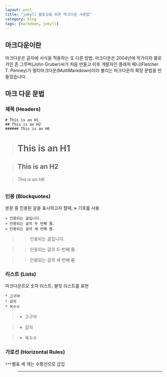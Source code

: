 ```yaml
---
layout: post
title: "jekyll 블로깅을 위한 마크다운 사용법"
category: blog
tags: [markdown, jekyll]
---
```


## 마크다운이란

마크다운은 글자에 서식을 적용하는 또 다른 방법. 마크다운은 2004년에 작가이자 블로거인 존 그루버(John Gruber)씨가 처음 만들고 이후 개발자인 플래처 페니(Fletcher T. Penney)가 멀티마크다운(MultiMarkdown)이라 불리는 마크다운의 확장 문법을 만들었습니다.

## 마크 다운 문법

### 제목 (Headers)

	# This is an H1
	## This is an H2
	###### This is an H6


># This is an H1

>## This is an H2

>###### This is an H6

### 인용 (Blockquotes)
본문 중 인용된 글을 표시하고자 할때, **>** 기호를 사용

	> 인용되는 글입니다.
	> 인용되는 글의 두 번째 줄.
	> 인용되는 글의 세 번째 줄.

>> 인용되는 글입니다.

>> 인용되는 글의 두 번째 줄.

>> 인용되는 글의 세 번째 줄

### 리스트 (Lists)
마크다운르오 숫자 리스트, 블릿 리스트를 표현

	* 고구마
	* 감자
	* 옥수수

>* 고구마

>* 감자

>* 옥수수

### 가로선 (Horizontal Rules)
`***`별표 세 개는 수평선으로 삽입

>***






